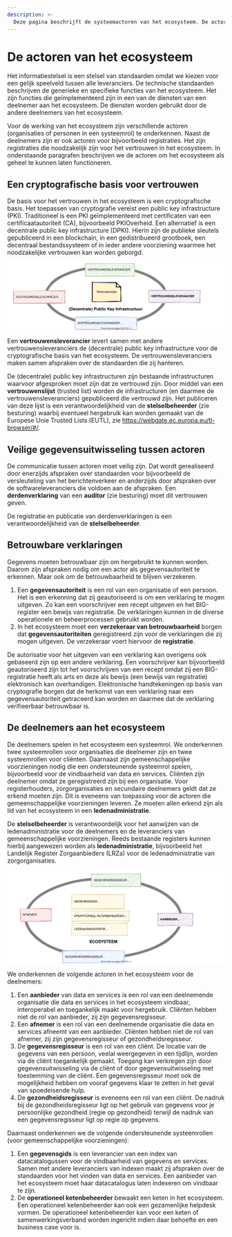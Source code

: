 ```yaml
---
description: >-
  Deze pagina beschrijft de systeemactoren van het ecosysteem. De actoren zijn de organisaties en personen die gegevens met elkaar uitwisselen in het ecosysteem.
---
```


# De actoren van het ecosysteem

Het informatiestelsel is een stelsel van standaarden omdat we kiezen voor een gelijk speelveld tussen alle leveranciers. De technische standaarden beschrijven de generieke en specifieke functies van het ecosysteem. Het zijn functies die geïmplementeerd zijn in een van de diensten van een deelnemer aan het ecosysteem. De diensten worden gebruikt door de andere deelnemers van het ecosysteem.

Voor de werking van het ecosysteem zijn verschillende actoren (organisaties of personen in een systeemrol) te onderkennen. Naast de deelnemers zijn er ook actoren voor bijvoorbeeld registraties. Het zijn registraties die noodzakelijk zijn voor het vertrouwen in het ecosysteem. In onderstaande paragrafen beschrijven we de actoren om het ecosysteem als geheel te kunnen laten functioneren.

## Een cryptografische basis voor vertrouwen

De basis voor het vertrouwen in het ecosysteem is een cryptografische basis. Het toepassen van cryptografie vereist een public key infrastructure (PKI). Traditioneel is een PKI geïmplementeerd met certificaten van een certificaatautoriteit (CA), bijvoorbeeld PKIOverheid. Een alternatief is een decentrale public key infrastructure (DPKI). Hierin zijn de publieke sleutels gepubliceerd in een blockchain, in een gedistribueerd grootboek, een decentraal bestandssysteem of in ieder andere voorziening waarmee het noodzakelijke vertrouwen kan worden geborgd.

![De vertrouwensleveranciers voor een cryptografische basis](../.gitbook/assets/technology/dpki.svg)

Een **vertrouwensleverancier** levert samen met andere vertrouwensleveranciers de (decentrale) public key infrastructure voor de cryptografische basis van het ecosysteem. De vertrouwensleveranciers maken samen afspraken over de standaarden die zij hanteren.

De (decentrale) public key infrastructuren zijn bestaande infrastructuren waarvoor afgesproken moet zijn dat ze vertrouwd zijn. Door middel van een **vertrouwenslijst** (trusted list) worden de infrastructuren (en daarmee de vertrouwensleveranciers) gepubliceerd die vertrouwd zijn. Het publiceren van deze lijst is een verantwoordelijkheid van de **stelselbeheerder** (zie besturing) waarbij eventueel hergebruik kan worden gemaakt van de Europese Unie Trusted Lists (EUTL), zie <https://webgate.ec.europa.eu/tl-browser/#/>.

## Veilige gegevensuitwisseling tussen actoren

De communicatie tussen actoren moet veilig zijn. Dat wordt gerealiseerd door enerzijds afspraken over standaarden voor bijvoorbeeld de versleuteling van het berichtenverkeer en anderzijds door afspraken over de softwareleveranciers die voldoen aan de afspraken. Een **derdenverklaring** van een **auditor** (zie besturing) moet dit vertrouwen geven.

De registratie en publicatie van derdenverklaringen is een verantwoordelijkheid van de **stelselbeheerder**.

## Betrouwbare verklaringen

Gegevens moeten betrouwbaar zijn om hergebruikt te kunnen worden. Daarom zijn afspraken nodig om een actor als gegevensautoriteit te erkennen. Maar ook om de betrouwbaarheid te blijven verzekeren.

1. Een **gegevensautoriteit** is een rol van een organisatie of een persoon. Het is een erkenning dat zij geautoriseerd is om een verklaring te mogen uitgeven. Zo kan een voorschrijver een recept uitgeven en het BIG-register een bewijs van registratie. De verklaringen kunnen in de diverse operationele en beheerprocessen gebruikt worden.
2. In het ecosysteem moet een **verzekeraar van betrouwbaarheid** borgen dat **gegevensautoriteiten** geregistreerd zijn voor de verklaringen die zij mogen uitgeven. De verzekeraar voert hiervoor de **registratie**.

De autorisatie voor het uitgeven van een verklaring kan overigens ook gebaseerd zijn op een andere verklaring. Een voorschrijver kan bijvoorbeeld geautoriseerd zijn tot het voorschrijven van een recept omdat zij een BIG-registratie heeft als arts en deze als bewijs (een bewijs van registratie) elektronisch kan overhandigen. Elektronische handtekeningen op basis van cryptografie borgen dat de herkomst van een verklaring naar een gegevensautoriteit getraceerd kan worden en daarmee dat de verklaring verifieerbaar betrouwbaar is.

## De deelnemers aan het ecosysteem

De deelnemers spelen in het ecosysteem een systeemrol. We onderkennen twee systeemrollen voor organisaties die deelnemer zijn en twee systeemrollen voor cliënten. Daarnaast zijn gemeenschappelijke voorzieningen nodig die een ondersteunende systeemrol spelen, bijvoorbeeld voor de vindbaarheid van data en services. Cliënten zijn deelnemer omdat ze geregistreerd zijn bij een organisatie. Voor registerhouders, zorgorganisaties en secundaire deelnemers geldt dat ze erkend moeten zijn. Dit is eveneens van toepassing voor de actoren die gemeenschappelijke voorzieningen leveren. Ze moeten allen erkend zijn als lid van het ecosysteem in een **ledenadministratie**.

De **stelselbeheerder** is verantwoordelijk voor het aanwijzen van de ledenadministratie voor de deelnemers en de leveranciers van gemeenschappelijke voorzieningen. Reeds bestaande registers kunnen hierbij aangewezen worden als **ledenadministratie**, bijvoorbeeld het Landelijk Register Zorgaanbieders (LRZa) voor de ledenadministratie van zorgorganisaties.

![De actoren in het ecosysteem](../.gitbook/assets/technology/actors.svg)

We onderkennen de volgende actoren in het ecosysteem voor de deelnemers:

1. Een **aanbieder** van data en services is een rol van een deelnemende organisatie die data en services in het ecosysteem vindbaar, interoperabel en toegankelijk maakt voor hergebruik. Cliënten hebben niet de rol van aanbieder, zij zijn gegevensregisseur.
2. Een **afnemer** is een rol van een deelnemende organisatie die data en services afneemt van een aanbieder. Cliënten hebben niet de rol van afnemer, zij zijn gegevensregisseur of gezondheidsregisseur.
3. De **gegevensregisseur** is een rol van een cliënt. De locatie van de gegevens van een persoon, veelal weergegeven in een tijdlijn, worden via de cliënt toegankelijk gemaakt. Toegang kan verkregen zijn door gegevensuitwisseling via de cliënt of door gegevensuitwisseling met toestemming van de cliënt. Een gegevensregisseur moet ook de mogelijkheid hebben om vooraf gegevens klaar te zetten in het geval van spoedeisende hulp.
4. De **gezondheidsregisseur** is eveneens een rol van een cliënt. De nadruk bij de gezondheidsregisseur ligt op het gebruik van gegevens voor je persoonlijke gezondheid (regie op gezondheid) terwijl de nadruk van een gegevensregisseur ligt op regie op gegevens.

Daarnaast onderkennen we de volgende ondersteunende systeemrollen (voor gemeenschappelijke voorzieningen):

1. Een **gegevensgids** is een leverancier van een index van datacatalogussen voor de vindbaarheid van gegevens en services. Samen met andere leveranciers van indexen maakt zij afspraken over de standaarden voor het vinden van data en services. Een aanbieder van het ecosysteem moet haar datacatalogus laten indexeren om vindbaar te zijn.
2. De **operationeel ketenbeheerder** bewaakt een keten in het ecosysteem. Een operationeel ketenbeheerder kan ook een gezamenlijke helpdesk vormen. De operationeel ketenbeheerder kan voor een keten of samenwerkingsverband worden ingericht indien daar behoefte en een business case voor is.
